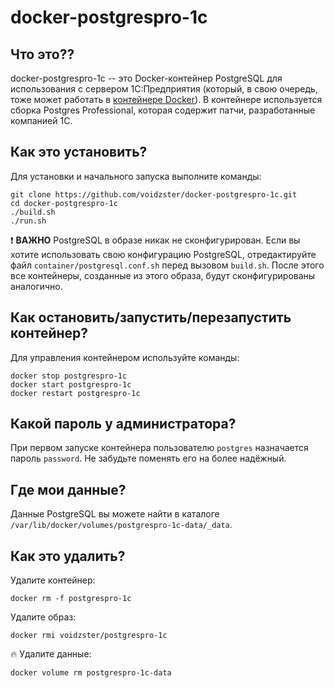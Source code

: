 # docker-postgrespro-1c

## Что это??

docker-postgrespro-1c -- это Docker-контейнер PostgreSQL для использования с сервером 1С:Предприятия (который, в свою очередь, тоже может работать в [контейнере Docker](https://github.com/voidzster/docker-postgrespro-1c.git)). В контейнере используется сборка Postgres Professional, которая содержит патчи, разработанные компанией 1С.

## Как это установить?

Для установки и начального запуска выполните команды:

    git clone https://github.com/voidzster/docker-postgrespro-1c.git
    cd docker-postgrespro-1c
    ./build.sh
    ./run.sh

:exclamation: __ВАЖНО__ PostgreSQL в образе никак не сконфигурирован. Если вы хотите использовать свою конфигурацию PostgreSQL, отредактируйте файл `container/postgresql.conf.sh` перед вызовом `build.sh`. После этого все контейнеры, созданные из этого образа, будут сконфигурированы аналогично.

## Как остановить/запустить/перезапустить контейнер?

Для управления контейнером используйте команды:

    docker stop postgrespro-1c
    docker start postgrespro-1c
    docker restart postgrespro-1c

## Какой пароль у администратора?

При первом запуске контейнера пользователю `postgres` назначается пароль `password`. Не забудьте поменять его на более надёжный.

## Где мои данные?

Данные PostgreSQL вы можете найти в каталоге `/var/lib/docker/volumes/postgrespro-1c-data/_data`.

## Как это удалить?

Удалите контейнер:

    docker rm -f postgrespro-1c

Удалите образ:

    docker rmi voidzster/postgrespro-1c

:fire: Удалите данные:

    docker volume rm postgrespro-1c-data
